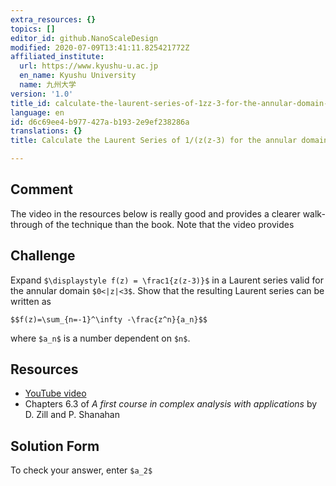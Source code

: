 ```yaml
---
extra_resources: {}
topics: []
editor_id: github.NanoScaleDesign
modified: 2020-07-09T13:41:11.825421772Z
affiliated_institute:
  url: https://www.kyushu-u.ac.jp
  en_name: Kyushu University
  name: 九州大学
version: '1.0'
title_id: calculate-the-laurent-series-of-1zz-3-for-the-annular-domain-0z3
language: en
id: d6c69ee4-b977-427a-b193-2e9ef238286a
translations: {}
title: Calculate the Laurent Series of 1/(z(z-3) for the annular domain 0<|z|<3

---
```


## Comment
The video in the resources below is really good and provides a clearer walk-through of the technique than the book. Note that the video provides 

## Challenge
Expand `$\displaystyle f(z) = \frac1{z(z-3)}$` in a Laurent series valid for the annular domain `$0<|z|<3$`. Show that the resulting Laurent series can be written as

`$$f(z)=\sum_{n=-1}^\infty -\frac{z^n}{a_n}$$`

where `$a_n$` is a number dependent on `$n$`.

## Resources
- [YouTube video](https://www.youtube.com/watch?v=LJrP5PCCpTI&list=PLi7yHjesblV0sSfZzWdSUXGO683n_nJdQ&index=31)
- Chapters 6.3 of *A first course in complex analysis with applications* by D. Zill and P. Shanahan


## Solution Form
To check your answer, enter `$a_2$`